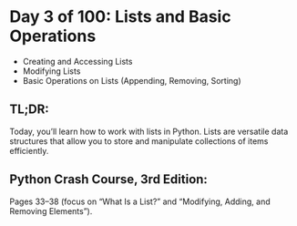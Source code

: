 # Day 3 of 100: Lists and Basic Operations

- Creating and Accessing Lists
- Modifying Lists
- Basic Operations on Lists (Appending, Removing, Sorting)

## TL;DR:

Today, you’ll learn how to work with lists in Python. Lists are versatile data structures that allow you to store and manipulate collections of items efficiently.

## Python Crash Course, 3rd Edition:

Pages 33–38 (focus on “What Is a List?” and “Modifying, Adding, and Removing Elements”).
